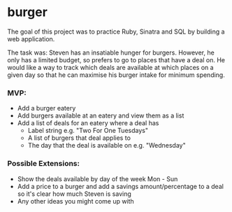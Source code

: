 # burger

The goal of this project was to practice Ruby, Sinatra and SQL by building a web application. 

The task was: 
Steven has an insatiable hunger for burgers.
However, he only has a limited budget, so prefers to go to places that have a deal on.
He would like a way to track which deals are available at which places on a given day so that he can maximise his burger intake for minimum spending.

### MVP:

- Add a burger eatery
- Add burgers available at an eatery and view them as a list
- Add a list of deals for an eatery where a deal has
  - Label string e.g. "Two For One Tuesdays"
  - A list of burgers that deal applies to
  - The day that the deal is available on e.g. "Wednesday"
	
### Possible Extensions:

- Show the deals available by day of the week Mon - Sun
- Add a price to a burger and add a savings amount/percentage to a deal so it's clear how much Steven is saving
- Any other ideas you might come up with
